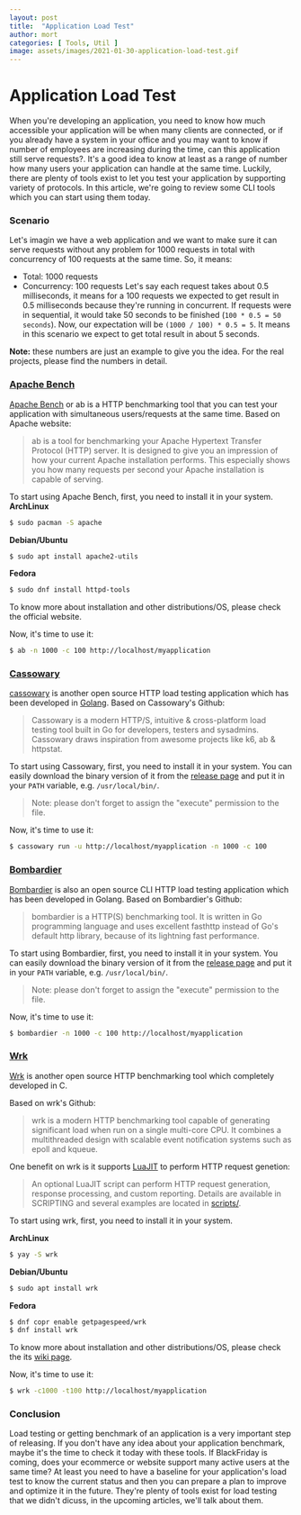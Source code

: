 ```yaml
---
layout: post
title:  "Application Load Test"
author: mort
categories: [ Tools, Util ]
image: assets/images/2021-01-30-application-load-test.gif
---
```

# Application Load Test

When you're developing an application, you need to know how much accessible your application will be when many clients are connected, or if you already have a system in your office and you may want to know if number of employees are increasing during the time, can this application still serve requests?.
It's a good idea to know at least as a range of number how many users your application can handle at the same time.
Luckily, there are plenty of tools exist to let you test your application by supporting variety of protocols.
In this article, we're going to review some CLI tools which you can start using them today.

### Scenario

Let's imagin we have a web application and we want to make sure it can serve requests without any problem for 1000 requests in total with concurrency of 100 requests at the same time.
So, it means:

* Total: 1000 requests
* Concurrency: 100 requests
Let's say each request takes about 0.5 milliseconds, it means for a 100 requests we expected to get result in 0.5 milliseconds because they're running in concurrent. If requests were in sequential, it would take 50 seconds to be finished (`100 * 0.5 = 50 seconds`).
Now, our expectation will be `(1000 / 100) * 0.5 = 5`. It means in this scenario we expect to get total result in about 5 seconds.

**Note:** these numbers are just an example to give you the idea. For the real projects, please find the numbers in detail.

### [Apache Bench](https://httpd.apache.org/docs/2.4/programs/ab.html)
[Apache Bench](https://httpd.apache.org/docs/2.4/programs/ab.html) or ab is a HTTP benchmarking tool that you can test your application with simultaneous users/requests at the same time.
Based on Apache website:

> ab is a tool for benchmarking your Apache Hypertext Transfer Protocol (HTTP) server. It is designed to give you an impression of how your current Apache installation performs. This especially shows you how many requests per second your Apache installation is capable of serving.

To start using Apache Bench, first, you need to install it in your system.
**ArchLinux**

```bash
$ sudo pacman -S apache
```
**Debian/Ubuntu**

```bash
$ sudo apt install apache2-utils
```
**Fedora**

```bash
$ sudo dnf install httpd-tools
```

To know more about installation and other distributions/OS, please check the official website.

Now, it's time to use it:

```bash
$ ab -n 1000 -c 100 http://localhost/myapplication
```

### [Cassowary](https://github.com/rogerwelin/cassowary/)
[cassowary](https://github.com/rogerwelin/cassowary/) is another open source HTTP load testing application which has been developed in [Golang](https://golang.org/).
Based on Cassowary's Github:

> Cassowary is a modern HTTP/S, intuitive & cross-platform load testing tool built in Go for developers, testers and sysadmins. Cassowary draws inspiration from awesome projects like k6, ab & httpstat.

To start using Cassowary, first, you need to install it in your system.
You can easily download the binary version of it from the [release page](https://github.com/rogerwelin/cassowary/releases) and put it in your `PATH` variable, e.g. `/usr/local/bin/`.

>  Note: please don't forget to assign the "execute" permission to the file.

Now, it's time to use it:
```bash
$ cassowary run -u http://localhost/myapplication -n 1000 -c 100
```

### [Bombardier](https://github.com/codesenberg/bombardier)
[Bombardier](https://github.com/codesenberg/bombardier) is also an open source CLI HTTP load testing application which has been developed in Golang.
Based on Bombardier's Github:

> bombardier is a HTTP(S) benchmarking tool. It is written in Go programming language and uses excellent fasthttp instead of Go's default http library, because of its lightning fast performance.

To start using Bombardier, first, you need to install it in your system.
You can easily download the binary version of it from the [release page](https://github.com/codesenberg/bombardier/releases) and put it in your `PATH` variable, e.g. `/usr/local/bin/`.

> Note: please don't forget to assign the "execute" permission to the file.

Now, it's time to use it:

```bash
$ bombardier -n 1000 -c 100 http://localhost/myapplication
```

### [Wrk](https://github.com/wg/wrk)

[Wrk](https://github.com/wg/wrk) is another open source HTTP benchmarking tool which completely developed in C.

Based on wrk's Github:

> wrk is a modern HTTP benchmarking tool capable of generating significant load when run on a single multi-core CPU. It combines a multithreaded design with scalable event notification systems such as epoll and kqueue.

One benefit on wrk is it supports [LuaJIT](https://luajit.org/) to perform HTTP request genetion:

> An optional LuaJIT script can perform HTTP request generation, response processing, and custom reporting. Details are available in SCRIPTING and several examples are located in [scripts/](https://github.com/wg/wrk/blob/master/scripts).

To start using wrk, first, you need to install it in your system.

**ArchLinux**

```bash
$ yay -S wrk
```

**Debian/Ubuntu**

```bash
$ sudo apt install wrk
```

**Fedora**

```bash
$ dnf copr enable getpagespeed/wrk
$ dnf install wrk
```

To know more about installation and other distributions/OS, please check the its [wiki page](https://github.com/wg/wrk/wiki). 

Now, it's time to use it:

```bash
$ wrk -c1000 -t100 http://localhost/myapplication
```



### Conclusion

Load testing or getting benchmark of an application is a very important step of releasing. If you don't have any idea about your application benchmark, maybe it's the time to check it today with these tools. If BlackFriday is coming, does your ecommerce or website support many active users at the same time?
At least you need to have a baseline for your application's load test to know the current status and then you can prepare a plan to improve and optimize it in the future. They're plenty of tools exist for load testing that we didn't dicuss, in the upcoming articles, we'll talk about them.
